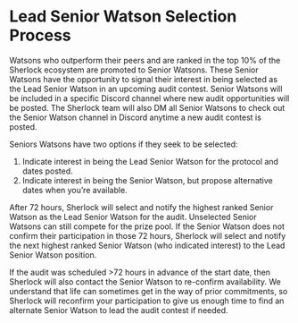 # Lead Senior Watson Selection Process

Watsons who outperform their peers and are ranked in the top 10% of the Sherlock ecosystem are promoted to Senior Watsons. These Senior Watsons have the opportunity to signal their interest in being selected as the Lead Senior Watson in an upcoming audit contest. Senior Watsons will be included in a specific Discord channel where new audit opportunities will be posted. The Sherlock team will also DM all Senior Watsons to check out the Senior Watson channel in Discord anytime a new audit contest is posted.

Seniors Watsons have two options if they seek to be selected:

1. Indicate interest in being the Lead Senior Watson for the protocol and dates posted.
2. Indicate interest in being the Senior Watson, but propose alternative dates when you’re available.

After 72 hours, Sherlock will select and notify the highest ranked Senior Watson as the Lead Senior Watson for the audit. Unselected Senior Watsons can still compete for the prize pool. If the Senior Watson does not confirm their participation in those 72 hours, Sherlock will select and notify the next highest ranked Senior Watson (who indicated interest) to the Lead Senior Watson position.

If the audit was scheduled >72 hours in advance of the start date, then Sherlock will also contact the Senior Watson to re-confirm availability. We understand that life can sometimes get in the way of prior commitments, so Sherlock will reconfirm your participation to give us enough time to find an alternate Senior Watson to lead the audit contest if needed.
